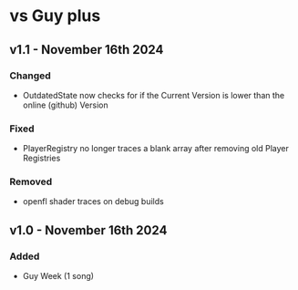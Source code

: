 # vs Guy plus
## v1.1 - November 16th 2024
### Changed
- OutdatedState now checks for if the Current Version is lower than the online (github) Version
### Fixed
- PlayerRegistry no longer traces a blank array after removing old Player Registries
### Removed
- openfl shader traces on debug builds

## v1.0 - November 16th 2024
### Added
- Guy Week (1 song)